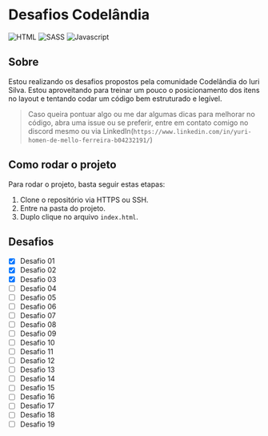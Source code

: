 # Desafios Codelândia

![HTML](https://img.shields.io/badge/HTML5-E34F26?style=for-the-badge&logo=html5&logoColor=white)
![SASS](https://img.shields.io/badge/Sass-CC6699?style=for-the-badge&logo=sass&logoColor=white)
![Javascript](https://img.shields.io/badge/JavaScript-323330?style=for-the-badge&logo=javascript&logoColor=F7DF1E)

## Sobre

Estou realizando os desafios propostos pela comunidade Codelândia do Iuri Silva. Estou aproveitando para treinar um pouco o posicionamento dos itens no layout e tentando codar um código bem estruturado e legível.

> Caso queira pontuar algo ou me dar algumas dicas para melhorar no código, abra uma issue ou se preferir, entre em contato comigo no discord mesmo ou via LinkedIn(`https://www.linkedin.com/in/yuri-homen-de-mello-ferreira-b04232191/`)

## Como rodar o projeto

Para rodar o projeto, basta seguir estas etapas:

1. Clone o repositório via HTTPS ou SSH.
2. Entre na pasta do projeto.
3. Duplo clique no arquivo `index.html`.

## Desafios

- [x] Desafio 01
- [x] Desafio 02
- [x] Desafio 03
- [ ] Desafio 04
- [ ] Desafio 05
- [ ] Desafio 06
- [ ] Desafio 07
- [ ] Desafio 08
- [ ] Desafio 09
- [ ] Desafio 10
- [ ] Desafio 11
- [ ] Desafio 12
- [ ] Desafio 13
- [ ] Desafio 14
- [ ] Desafio 15
- [ ] Desafio 16
- [ ] Desafio 17
- [ ] Desafio 18
- [ ] Desafio 19